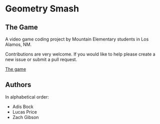 # Geometry Smash

## The Game

A video game coding project by Mountain Elementary students in Los
Alamos, NM.

Contributions are very welcome. If you would like to help please
create a new issue or submit a pull request.

[The game](game.html)

## Authors

In alphabetical order:

- Adis Bock
- Lucas Price
- Zach Gibson
